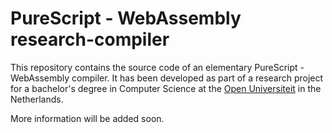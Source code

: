 # PureScript - WebAssembly research-compiler

This repository contains the source code of an elementary PureScript - WebAssembly compiler.
It has been developed as part of a research project for a bachelor's degree in Computer Science at the [Open Universiteit](http://www.ou.nl) in the Netherlands.

More information will be added soon.
